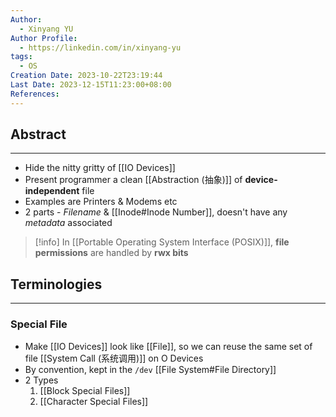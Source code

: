 ```yaml
---
Author:
  - Xinyang YU
Author Profile:
  - https://linkedin.com/in/xinyang-yu
tags:
  - OS
Creation Date: 2023-10-22T23:19:44
Last Date: 2023-12-15T11:23:00+08:00
References: 
---
```


## Abstract

---

- Hide the nitty gritty of [[IO Devices]]
- Present programmer a clean [[Abstraction (抽象)]] of **device-independent** file
- Examples are Printers & Modems etc
- 2 parts - _Filename_ & [[Inode#Inode Number]], doesn't have any _metadata_ associated


>[!info] In [[Portable Operating System Interface (POSIX)]], **file permissions** are handled by **rwx bits**

## Terminologies

---

### Special File

- Make [[IO Devices]] look like [[File]], so we can reuse the same set of file [[System Call (系统调用)]] on O Devices
- By convention, kept in the `/dev` [[File System#File Directory]]
- 2 Types
    1.  [[Block Special Files]]
    2.  [[Character Special Files]]
